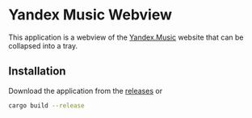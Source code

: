 # Yandex Music Webview

This application is a webview of the [Yandex.Music](https://music.yandex.by/) website that can be collapsed into a tray.

## Installation
Download the application from the [releases](https://github.com/Anton-Euro/yandex-music-desktop/releases/tag/release) or
```bash
cargo build --release
```